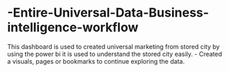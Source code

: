 # -Entire-Universal-Data-Business-intelligence-workflow
This dashboard is used to created universal marketing from stored city by using the power bi it is used to understand the stored city easily. - Created a visuals, pages or bookmarks to continue exploring the data.
